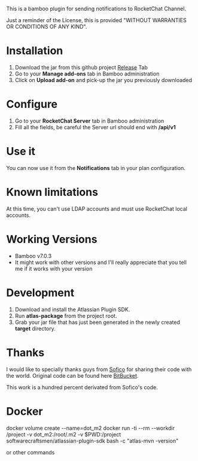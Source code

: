 This is a bamboo plugin for sending notifications to RocketChat Channel.

Just a reminder of the License, this is provided "WITHOUT WARRANTIES OR CONDITIONS OF ANY KIND".

# Installation
1. Download the jar from this github project [Release](https://github.com/imclem/Bamboo-RocketChat/releases) Tab
2. Go to your **Manage add-ons** tab in Bamboo administration
3. Click on **Upload add-on** and pick-up the jar you previously downloaded

# Configure
1. Go to your **RocketChat Server** tab in Bamboo administration
2. Fill all the fields, be careful the Server url should end with **/api/v1**

# Use it
You can now use it from the **Notifications** tab in your plan configuration.

# Known limitations
At this time, you can't use LDAP accounts and must use RocketChat local accounts.

# Working Versions
- Bamboo v7.0.3
- It might work with other versions and I'll really appreciate that you tell me if it works with your version

# Development
1. Download and install the Atlassian Plugin SDK.
2. Run **atlas-package** from the project root.
3. Grab your jar file that has just been generated in the newly created **target** directory.

# Thanks
I would like to specially thanks guys from [Sofico](http://www.sofico.be) for sharing their code with the world. Original code can be found here [BitBucket](https://bitbucket.org/sofico/bamboo-sametime-plugin).

This work is a hundred percent derivated from Sofico's code.

# Docker
docker volume create --name=dot_m2
docker run -ti --rm --workdir /project -v dot_m2:/root/.m2 -v $PWD:/project softwarecraftsmen/atlassian-plugin-sdk bash -c "atlas-mvn -version"

or other commands